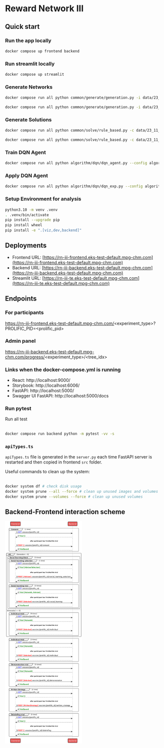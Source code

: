 # Reward Network III

## Quick start

### Run the app locally

```bash
docker compose up frontend backend
```

### Run streamlit locally

```bash
docker compose up streamlit
```

### Generate Networks

```bash
docker compose run all python common/generate/generation.py -i data/23_11_13/networks.yml -o data/23_11_13/networks.json
```

```bash
docker compose run all python common/generate/generation.py -i data/23_11_30/networks.yml -o data/23_11_30/networks.json
```

### Generate Solutions

```bash
docker compose run all python common/solve/rule_based.py -c data/23_11_13/solution.yml -n data/23_11_13/networks.json -o data/23_11_13/solution
```

```bash
docker compose run all python common/solve/rule_based.py -c data/23_11_30/solution.yml -n data/23_11_30/networks.json -o data/23_11_30/solution
```

### Train DQN Agent

```bash
docker compose run all python algorithm/dqn/dqn_agent.py --config algorithm/params/seed_0.yml
```

### Apply DQN Agent

```bash
docker compose run all python algorithm/dqn/dqn_exp.py --config algorithm/params/seed_0.yml
```

### Setup Environment for analysis

```bash
python3.10 -m venv .venv
. .venv/bin/activate
pip install --upgrade pip
pip install wheel
pip install -e ".[viz,dev,backend]"
```

## Deployments

- Frontend
  URL: [https://rn-iii-frontend.eks-test-default.mpg-chm.com](https://rn-iii-frontend.eks-test-default.mpg-chm.com)
- Backend
  URL:
  [https://rn-iii-backend.eks-test-default.mpg-chm.com](https://rn-iii-backend.eks-test-default.mpg-chm.com)
- Streamlit
  URL:
  [https://rn-iii-te.eks-test-default.mpg-chm.com](https://rn-iii-te.eks-test-default.mpg-chm.com)

## Endpoints

### For participants

https://rn-iii-frontend.eks-test-default.mpg-chm.com/<experiment_type>?PROLIFIC_PID=<prolific_pid>

### Admin panel

https://rn-iii-backend.eks-test-default.mpg-chm.com/progress/<experiment_type>/<tree_idx>

### Links when the docker-compose.yml is running

- React: http://localhost:9000/
- Storybook: http://localhost:6006/
- FastAPI: http://localhost:5000/
- Swagger UI FastAPI: http://localhost:5000/docs

### Run pytest

Run all test

```zsh

docker compose run backend python -m pytest -vv -s

```

### `apiTypes.ts`

`apiTypes.ts` file is generated in the `server.py` each time FastAPI server is
restarted and then copied in frontend `src` folder.

Useful commands to clean up the system:

```bash

docker system df # check disk usage
docker system prune --all --force # clean up unused images and volumes
docker system prune --volumes --force # clean up unused volumes

```

## Backend-Frontend interaction scheme

<p align="centre">
<img alt="Backend-Frontend interaction" height="auto" src="docs/backend-frontend.png" width="50%"/>
</p>
